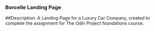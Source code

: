 ### Borcelle Landing Page

##Description:
  A Landing Page for a Luxury Car Company, created to complete the assignment for The Odin Project foundations course.

